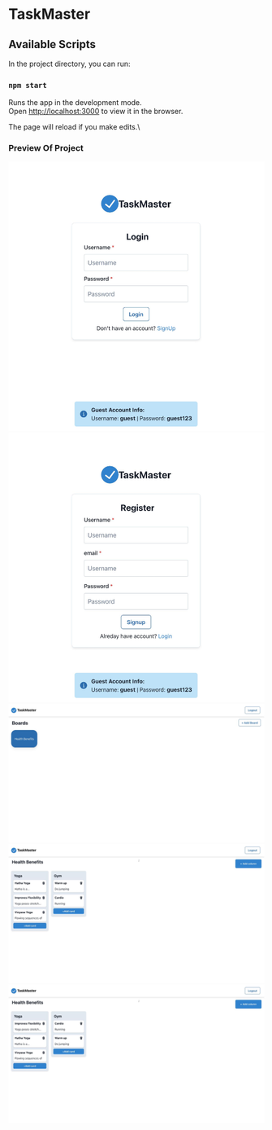 # TaskMaster


## Available Scripts

In the project directory, you can run:

### `npm start`

Runs the app in the development mode.\
Open [http://localhost:3000](http://localhost:3000) to view it in the browser.

The page will reload if you make edits.\

### Preview Of Project

![img0 Logo](./images/img0.jpeg)
![img1 Logo](./images/img1.jpeg)
![img2 Logo](./images/img2.jpeg)
![img3 Logo](./images/img3.jpeg)
![img4 Logo](./images/img4.jpeg)


